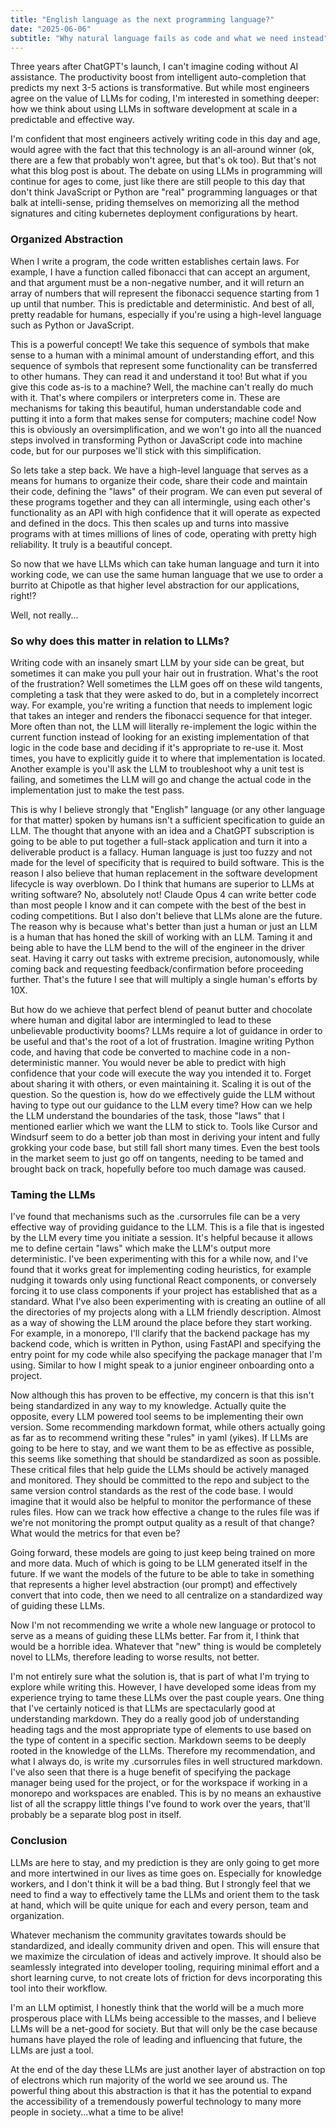 ```yaml
---
title: "English language as the next programming language?"
date: "2025-06-06"
subtitle: "Why natural language fails as code and what we need instead"
---
```


Three years after ChatGPT's launch, I can't imagine coding without AI assistance. The productivity boost from intelligent auto-completion that predicts my next 3-5 actions is transformative. But while most engineers agree on the value of LLMs for coding, I'm interested in something deeper: how we think about using LLMs in software development at scale in a predictable and effective way.

I'm confident that most engineers actively writing code in this day and age, would agree with the fact that this technology is an all-around winner (ok, there are a few that probably won't agree, but that's ok too). But that's not what this blog post is about. The debate on using LLMs in programming will continue for ages to come, just like there are still people to this day that don't think JavaScript or Python are "real" programming languages or that balk at intelli-sense, priding themselves on memorizing all the method signatures and citing kubernetes deployment configurations by heart.

### Organized Abstraction
When I write a program, the code written establishes certain laws. For example, I have a function called fibonacci that can accept an argument, and that argument must be a non-negative number, and it will return an array of numbers that will represent the fibonacci sequence starting from 1 up until that number. This is predictable and deterministic. And best of all, pretty readable for humans, especially if you're using a high-level language such as Python or JavaScript.

This is a powerful concept! We take this sequence of symbols that make sense to a human with a minimal amount of understanding effort, and this sequence of symbols that represent some functionality can be transferred to other humans. They can read it and understand it too! But what if you give this code as-is to a machine? Well, the machine can't really do much with it. That's where compilers or interpreters come in. These are mechanisms for taking this beautiful, human understandable code and putting it into a form that makes sense for computers; machine code! Now this is obviously an oversimplification, and we won't go into all the nuanced steps involved in transforming Python or JavaScript code into machine code, but for our purposes we'll stick with this simplification.

So lets take a step back. We have a high-level language that serves as a means for humans to organize their code, share their code and maintain their code, defining the "laws" of their program. We can even put several of these programs together and they can all intermingle, using each other's functionality as an API with high confidence that it will operate as expected and defined in the docs. This then scales up and turns into massive programs with at times millions of lines of code, operating with pretty high reliability. It truly is a beautiful concept.

So now that we have LLMs which can take human language and turn it into working code, we can use the same human language that we use to order a burrito at Chipotle as that higher level abstraction for our applications, right!?

Well, not really...

### So why does this matter in relation to LLMs?
Writing code with an insanely smart LLM by your side can be great, but sometimes it can make you pull your hair out in frustration. What's the root of the frustration? Well sometimes the LLM goes off on these wild tangents, completing a task that they were asked to do, but in a completely incorrect way. For example, you're writing a function that needs to implement logic that takes an integer and renders the fibonacci sequence for that integer. More often than not, the LLM will literally re-implement the logic within the current function instead of looking for an existing implementation of that logic in the code base and deciding if it's appropriate to re-use it. Most times, you have to explicitly guide it to where that implementation is located. Another example is you'll ask the LLM to troubleshoot why a unit test is failing, and sometimes the LLM will go and change the actual code in the implementation just to make the test pass.

This is why I believe strongly that "English" language (or any other language for that matter) spoken by humans isn't a sufficient specification to guide an LLM. The thought that anyone with an idea and a ChatGPT subscription is going to be able to put together a full-stack application and turn it into a deliverable product is a fallacy. Human language is just too fuzzy and not made for the level of specificity that is required to build software. This is the reason I also believe that human replacement in the software development lifecycle is way overblown. Do I think that humans are superior to LLMs at writing software? No, absolutely not! Claude Opus 4 can write better code than most people I know and it can compete with the best of the best in coding competitions. But I also don't believe that LLMs alone are the future. The reason why is because what's better than just a human or just an LLM is a human that has honed the skill of working with an LLM. Taming it and being able to have the LLM bend to the will of the engineer in the driver seat. Having it carry out tasks with extreme precision, autonomously, while coming back and requesting feedback/confirmation before proceeding further. That's the future I see that will multiply a single human's efforts by 10X.

But how do we achieve that perfect blend of peanut butter and chocolate where human and digital labor are intermingled to lead to these unbelievable productivity booms? LLMs require a lot of guidance in order to be useful and that's the root of a lot of frustration. Imagine writing Python code, and having that code be converted to machine code in a non-deterministic manner. You would never be able to predict with high confidence that your code will execute the way you intended it to. Forget about sharing it with others, or even maintaining it. Scaling it is out of the question. So the question is, how do we effectively guide the LLM without having to type out our guidance to the LLM every time? How can we help the LLM understand the boundaries of the task, those "laws" that I mentioned earlier which we want the LLM to stick to. Tools like Cursor and Windsurf seem to do a better job than most in deriving your intent and fully grokking your code base, but still fall short many times. Even the best tools in the market seem to just go off on tangents, needing to be tamed and brought back on track, hopefully before too much damage was caused.

### Taming the LLMs
I've found that mechanisms such as the .cursorrules file can be a very effective way of providing guidance to the LLM. This is a file that is ingested by the LLM every time you initiate a session. It's helpful because it allows me to define certain "laws" which make the LLM's output more deterministic. I've been experimenting with this for a while now, and I've found that it works great for implementing coding heuristics, for example nudging it towards only using functional React components, or conversely forcing it to use class components if your project has established that as a standard. What I've also been experimenting with is creating an outline of all the directories of my projects along with a LLM friendly description. Almost as a way of showing the LLM around the place before they start working. For example, in a monorepo, I'll clarify that the backend package has my backend code, which is written in Python, using FastAPI and specifying the entry point for my code while also specifying the package manager that I'm using. Similar to how I might speak to a junior engineer onboarding onto a project.

Now although this has proven to be effective, my concern is that this isn't being standardized in any way to my knowledge. Actually quite the opposite, every LLM powered tool seems to be implementing their own version. Some recommending markdown format, while others actually going as far as to recommend writing these "rules" in yaml (yikes). If LLMs are going to be here to stay, and we want them to be as effective as possible, this seems like something that should be standardized as soon as possible. These critical files that help guide the LLMs should be actively managed and monitored. They should be committed to the repo and subject to the same version control standards as the rest of the code base. I would imagine that it would also be helpful to monitor the performance of these rules files. How can we track how effective a change to the rules file was if we're not monitoring the prompt output quality as a result of that change? What would the metrics for that even be?

Going forward, these models are going to just keep being trained on more and more data. Much of which is going to be LLM generated itself in the future. If we want the models of the future to be able to take in something that represents a higher level abstraction (our prompt) and effectively convert that into code, then we need to all centralize on a standardized way of guiding these LLMs.

Now I'm not recommending we write a whole new language or protocol to serve as a means of guiding these LLMs better. Far from it, I think that would be a horrible idea. Whatever that "new" thing is would be completely novel to LLMs, therefore leading to worse results, not better.

I'm not entirely sure what the solution is, that is part of what I'm trying to explore while writing this. However, I have developed some ideas from my experience trying to tame these LLMs over the past couple years. One thing that I've certainly noticed is that LLMs are spectacularly good at understanding markdown. They do a really good job of understanding heading tags and the most appropriate type of elements to use based on the type of content in a specific section. Markdown seems to be deeply rooted in the knowledge of the LLMs. Therefore my recommendation, and what I always do, is write my .cursorrules files in well structured markdown. I've also seen that there is a huge benefit of specifying the package manager being used for the project, or for the workspace if working in a monorepo and workspaces are enabled. This is by no means an exhaustive list of all the scrappy little things I've found to work over the years, that'll probably be a separate blog post in itself.

### Conclusion
LLMs are here to stay, and my prediction is they are only going to get more and more intertwined in our lives as time goes on. Especially for knowledge workers, and I don't think it will be a bad thing. But I strongly feel that we need to find a way to effectively tame the LLMs and orient them to the task at hand, which will be quite unique for each and every person, team and organization. 

Whatever mechanism the community gravitates towards should be standardized, and ideally community driven and open. This will ensure that we maximize the circulation of ideas and actively improve. It should also be seamlessly integrated into developer tooling, requiring minimal effort and a short learning curve, to not create lots of friction for devs incorporating this tool into their workflow.

I'm an LLM optimist, I honestly think that the world will be a much more prosperous place with LLMs being accessible to the masses, and I believe LLMs will be a net-good for society. But that will only be the case because humans have played the role of leading and influencing that future, the LLMs are just a tool.

At the end of the day these LLMs are just another layer of abstraction on top of electrons which run majority of the world we see around us. The powerful thing about this abstraction is that it has the potential to expand the accessibility of a tremendously powerful technology to many more people in society...what a time to be alive!
